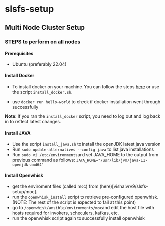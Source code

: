 # slsfs-setup

## Multi Node Cluster Setup

### STEPS to perform on all nodes

#### Prerequisites
- Ubuntu (preferably 22.04)

#### Install Docker
- To install docker on your machine. You can follow the steps [here](https://docs.docker.com/engine/install/ubuntu/) or use the script `install_docker.sh`. 

- use `docker run hello-world` to check if docker installation went through successfully 

**Note**: If you ran the `install_docker` script, you need to log out and log back in to reflect latest changes.

#### Install JAVA
- Use the script `install_java.sh` to install the openJDK latest java version
- Run `sudo update-alternatives --config java` to list java installations
- Run `sudo vi /etc/environments`and set JAVA_HOME to the output from previous command as follows: `JAVA_HOME="/usr/lib/jvm/java-11-openjdk-amd64"`

#### Install Openwhisk
- get the enviroment files (called moc) from (here)[vishalvrv9/slsfs-setup/moc].
- run the `openwhisk_install` script to retrieve pre-configured openwhisk. (NOTE: The rest  of the script is expected to fail at this point)
- go to `/openwhisk/ansible/environments/moc`and edit the host file with hosts required for invokers, schedulers, kafkas, etc.
- run the openwhisk script again to successfully install openwhisk 


